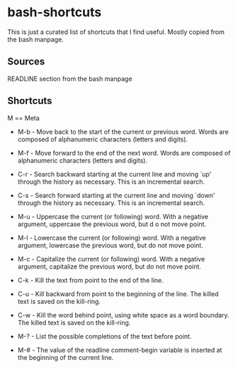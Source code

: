 # bash-shortcuts

This is just a curated list of shortcuts that I find useful.
Mostly copied from the bash manpage.

## Sources

READLINE section from the bash manpage

## Shortcuts

M == Meta

- M-b - Move back to the start of the current or previous word.  Words are composed of alphanumeric characters (letters and digits).
- M-f - Move forward to the end of the next word.  Words are composed of alphanumeric characters (letters and digits).

- C-r - Search backward starting at the current line and moving `up' through the history as necessary.  This is
an incremental search.
- C-s - Search forward starting at the current line and moving `down' through the history as necessary.  This is
 an incremental search.

- M-u - Uppercase the current (or following) word.  With a negative argument, uppercase the previous word, but d
o not move point.
- M-l - Lowercase the current (or following) word.  With a negative argument, lowercase the previous word, but do not move point.
- M-c - Capitalize the current (or following) word.  With a negative argument, capitalize the previous word, but do not move point.

- C-k - Kill the text from point to the end of the line.
- C-u - Kill backward from point to the beginning of the line.  The killed  text  is  saved  on  the kill-ring.

- C-w - Kill the word behind point, using white space as a word boundary.  The killed text is  saved on the kill-ring.

- M-? - List the possible completions of the text before point.
- M-# - The value of the readline comment-begin variable is inserted at the beginning of the current line.
